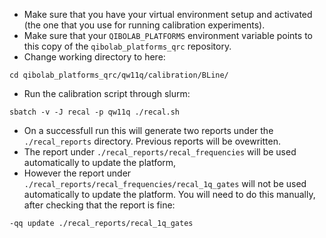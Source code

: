 - Make sure that you have your virtual environment setup and activated (the one that you use for running calibration experiments).
- Make sure that your `QIBOLAB_PLATFORMS` environment variable points to this copy of the `qibolab_platforms_qrc` repository.
- Change working directory to here:
```
cd qibolab_platforms_qrc/qw11q/calibration/BLine/
```
- Run the calibration script through slurm:
```
sbatch -v -J recal -p qw11q ./recal.sh
```
- On a successfull run this will generate two reports under the `./recal_reports` directory. Previous reports will be ovewritten.
- The report under `./recal_reports/recal_frequencies` will be used automatically to update the platform,
- However the report under `./recal_reports/recal_frequencies/recal_1q_gates` will not be used automatically to update the platform.
You will need to do this manually, after checking that the report is fine:
```
-qq update ./recal_reports/recal_1q_gates
```